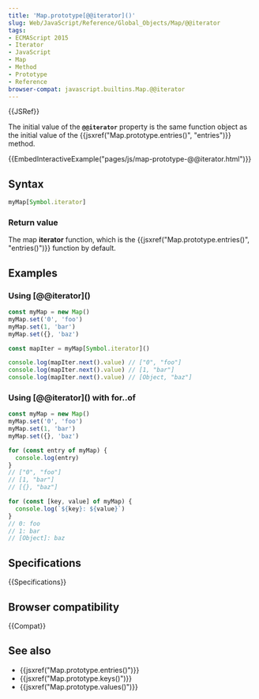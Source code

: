 ```yaml
---
title: 'Map.prototype[@@iterator]()'
slug: Web/JavaScript/Reference/Global_Objects/Map/@@iterator
tags:
- ECMAScript 2015
- Iterator
- JavaScript
- Map
- Method
- Prototype
- Reference
browser-compat: javascript.builtins.Map.@@iterator
---
```

{{JSRef}}

The initial value of the **`@@iterator`** property is the same
function object as the initial value of the
{{jsxref("Map.prototype.entries()", "entries")}} method.

{{EmbedInteractiveExample("pages/js/map-prototype-@@iterator.html")}}

## Syntax

```js
myMap[Symbol.iterator]
```

### Return value

The map **iterator** function, which is the
{{jsxref("Map.prototype.entries()", "entries()")}} function by
default.

## Examples

### Using \[@@iterator]\()

```js
const myMap = new Map()
myMap.set('0', 'foo')
myMap.set(1, 'bar')
myMap.set({}, 'baz')

const mapIter = myMap[Symbol.iterator]()

console.log(mapIter.next().value) // ["0", "foo"]
console.log(mapIter.next().value) // [1, "bar"]
console.log(mapIter.next().value) // [Object, "baz"]
```

### Using \[@@iterator]\() with for..of

```js
const myMap = new Map()
myMap.set('0', 'foo')
myMap.set(1, 'bar')
myMap.set({}, 'baz')

for (const entry of myMap) {
  console.log(entry)
}
// ["0", "foo"]
// [1, "bar"]
// [{}, "baz"]

for (const [key, value] of myMap) {
  console.log(`${key}: ${value}`)
}
// 0: foo
// 1: bar
// [Object]: baz
```

## Specifications

{{Specifications}}

## Browser compatibility

{{Compat}}

## See also

- {{jsxref("Map.prototype.entries()")}}
- {{jsxref("Map.prototype.keys()")}}
- {{jsxref("Map.prototype.values()")}}

